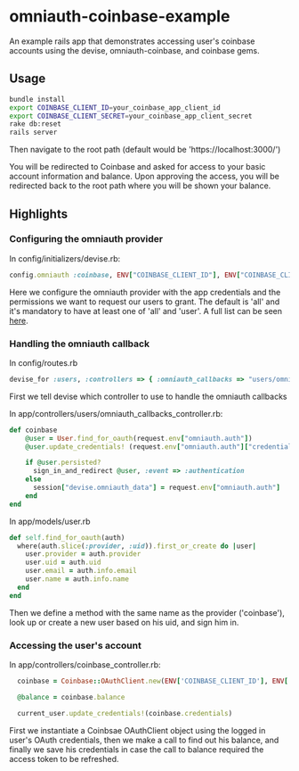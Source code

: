 # omniauth-coinbase-example

An example rails app that demonstrates accessing user's coinbase accounts using the devise, omniauth-coinbase, and coinbase gems.

## Usage

```bash
bundle install
export COINBASE_CLIENT_ID=your_coinbase_app_client_id
export COINBASE_CLIENT_SECRET=your_coinbase_app_client_secret
rake db:reset
rails server
```

Then navigate to the root path (default would be 'https://localhost:3000/')

You will be redirected to Coinbase and asked for access to your basic account information and balance. Upon approving the access, you will be redirected back to the root path where you will be shown your balance.

## Highlights

### Configuring the omniauth provider

In config/initializers/devise.rb:

```ruby
config.omniauth :coinbase, ENV["COINBASE_CLIENT_ID"], ENV["COINBASE_CLIENT_SECRET"], scope: 'user balance'
```

Here we configure the omniauth provider with the app credentials and the permissions we want to request our users to grant. The default is 'all' and it's mandatory to have at least one of 'all' and 'user'. A full list can be seen [here](https://coinbase.com/docs/api/permissions).

### Handling the omniauth callback

In config/routes.rb
```ruby
devise_for :users, :controllers => { :omniauth_callbacks => "users/omniauth_callbacks" }
```

First we tell devise which controller to use to handle the omniauth callbacks


In app/controllers/users/omniauth_callbacks_controller.rb: 
```ruby
def coinbase
	@user = User.find_for_oauth(request.env["omniauth.auth"])
	@user.update_credentials! (request.env["omniauth.auth"]["credentials"])

	if @user.persisted?
	  sign_in_and_redirect @user, :event => :authentication
	else
	  session["devise.omniauth_data"] = request.env["omniauth.auth"]
	end
end
```

In app/models/user.rb 
```ruby
def self.find_for_oauth(auth)
  where(auth.slice(:provider, :uid)).first_or_create do |user|
    user.provider = auth.provider
    user.uid = auth.uid
    user.email = auth.info.email
    user.name = auth.info.name
  end
end
```

Then we define a method with the same name as the provider ('coinbase'), look up or create a new user based on his uid, and sign him in.

### Accessing the user's account

In app/controllers/coinbase_controller.rb:
```ruby
  coinbase = Coinbase::OAuthClient.new(ENV['COINBASE_CLIENT_ID'], ENV['COINBASE_CLIENT_SECRET'], current_user.credentials)

  @balance = coinbase.balance

  current_user.update_credentials!(coinbase.credentials)
```

First we instantiate a Coinbsae OAuthClient object using the logged in user's OAuth credentials, then we make a call to find out his balance, and finally we save his credentials in case the call to balance required the access token to be refreshed.

